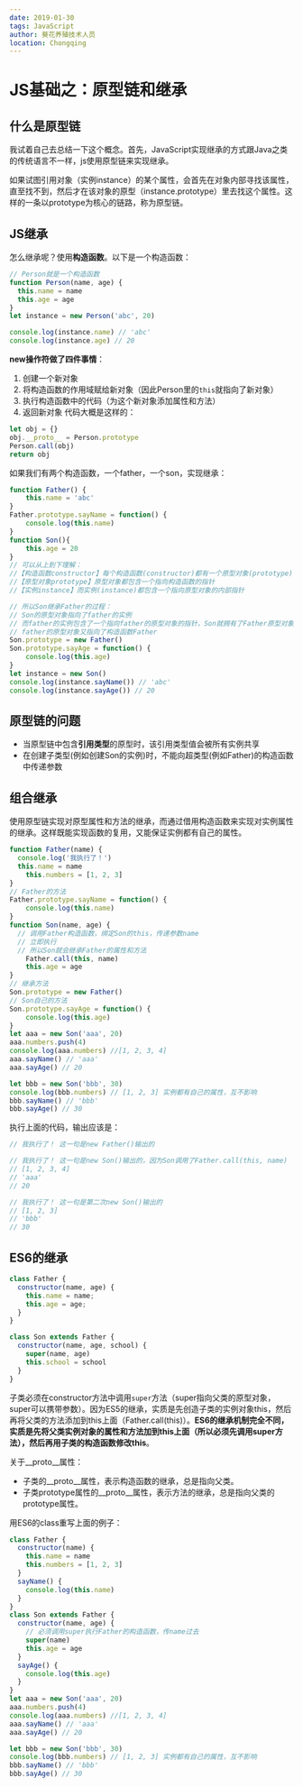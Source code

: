 ```yaml
---
date: 2019-01-30
tags: JavaScript
author: 葵花养殖技术人员
location: Chongqing
---
```


# JS基础之：原型链和继承
## 什么是原型链
我试着自己去总结一下这个概念。首先，JavaScript实现继承的方式跟Java之类的传统语言不一样，js使用原型链来实现继承。

如果试图引用对象（实例instance）的某个属性，会首先在对象内部寻找该属性，直至找不到，然后才在该对象的原型（instance.prototype）里去找这个属性。这样的一条以prototype为核心的链路，称为原型链。

## JS继承
怎么继承呢？使用**构造函数**。以下是一个构造函数：
```js
// Person就是一个构造函数
function Person(name, age) {
  this.name = name
  this.age = age
}
let instance = new Person('abc', 20)

console.log(instance.name) // 'abc'
console.log(instance.age) // 20
```
**new操作符做了四件事情**：
1. 创建一个新对象
2. 将构造函数的作用域赋给新对象（因此Person里的`this`就指向了新对象）
3. 执行构造函数中的代码（为这个新对象添加属性和方法）
4. 返回新对象
代码大概是这样的：
```js
let obj = {}
obj.__proto__ = Person.prototype
Person.call(obj)
return obj
```

如果我们有两个构造函数，一个father，一个son，实现继承：
```js
function Father() {
	this.name = 'abc'
}
Father.prototype.sayName = function() {
	console.log(this.name)
}
function Son(){
	this.age = 20
}
// 可以从上到下理解：
//【构造函数constructor】每个构造函数(constructor)都有一个原型对象(prototype)
//【原型对象prototype】原型对象都包含一个指向构造函数的指针
//【实例instance】而实例(instance)都包含一个指向原型对象的内部指针

// 所以Son继承Father的过程：
// Son的原型对象指向了father的实例
// 而father的实例包含了一个指向father的原型对象的指针，Son就拥有了Father原型对象上的方法
// father的原型对象又指向了构造函数Father
Son.prototype = new Father()
Son.prototype.sayAge = function() {
	console.log(this.age)
}
let instance = new Son()
console.log(instance.sayName()) // 'abc'
console.log(instance.sayAge()) // 20
```
## 原型链的问题
* 当原型链中包含**引用类型**的原型时，该引用类型值会被所有实例共享
* 在创建子类型(例如创建Son的实例)时，不能向超类型(例如Father)的构造函数中传递参数

## 组合继承
使用原型链实现对原型属性和方法的继承，而通过借用构造函数来实现对实例属性的继承。这样既能实现函数的复用，又能保证实例都有自己的属性。
```js
function Father(name) {
  console.log('我执行了！')
  this.name = name
	this.numbers = [1, 2, 3]
}
// Father的方法
Father.prototype.sayName = function() {
	console.log(this.name)
}
function Son(name, age) {
  // 调用Father构造函数，绑定Son的this，传递参数name
  // 立即执行
  // 所以Son就会继承Father的属性和方法
	Father.call(this, name)
	this.age = age
}
// 继承方法
Son.prototype = new Father()
// Son自己的方法
Son.prototype.sayAge = function() {
	console.log(this.age)
}
let aaa = new Son('aaa', 20)
aaa.numbers.push(4)
console.log(aaa.numbers) //[1, 2, 3, 4]
aaa.sayName() // 'aaa'
aaa.sayAge() // 20

let bbb = new Son('bbb', 30)
console.log(bbb.numbers) // [1, 2, 3] 实例都有自己的属性，互不影响
bbb.sayName() // 'bbb'
bbb.sayAge() // 30
```
执行上面的代码，输出应该是：
```js
// 我执行了！ 这一句是new Father()输出的

// 我执行了！ 这一句是new Son()输出的，因为Son调用了Father.call(this, name)
// [1, 2, 3, 4]
// 'aaa'
// 20

// 我执行了！ 这一句是第二次new Son()输出的
// [1, 2, 3]
// 'bbb'
// 30
```
## ES6的继承
```js
class Father {
  constructor(name, age) {
    this.name = name;
    this.age = age;
  }
}

class Son extends Father {
  constructor(name, age, school) {
    super(name, age)
    this.school = school
  }
}
```
子类必须在constructor方法中调用`super`方法（super指向父类的原型对象，super可以携带参数）。因为ES5的继承，实质是先创造子类的实例对象this，然后再将父类的方法添加到this上面（Father.call(this)）。**ES6的继承机制完全不同，实质是先将父类实例对象的属性和方法加到this上面（所以必须先调用super方法），然后再用子类的构造函数修改this**。

关于__proto__属性：
* 子类的__proto__属性，表示构造函数的继承，总是指向父类。
* 子类prototype属性的__proto__属性，表示方法的继承，总是指向父类的prototype属性。

用ES6的class重写上面的例子：
```js
class Father {
  constructor(name) {
    this.name = name
    this.numbers = [1, 2, 3]
  }
  sayName() {
    console.log(this.name)
  }
}
class Son extends Father {
  constructor(name, age) {
    // 必须调用super执行Father的构造函数，传name过去
    super(name)
    this.age = age
  }
  sayAge() {
    console.log(this.age)
  }
}
let aaa = new Son('aaa', 20)
aaa.numbers.push(4)
console.log(aaa.numbers) //[1, 2, 3, 4]
aaa.sayName() // 'aaa'
aaa.sayAge() // 20

let bbb = new Son('bbb', 30)
console.log(bbb.numbers) // [1, 2, 3] 实例都有自己的属性，互不影响
bbb.sayName() // 'bbb'
bbb.sayAge() // 30
```
